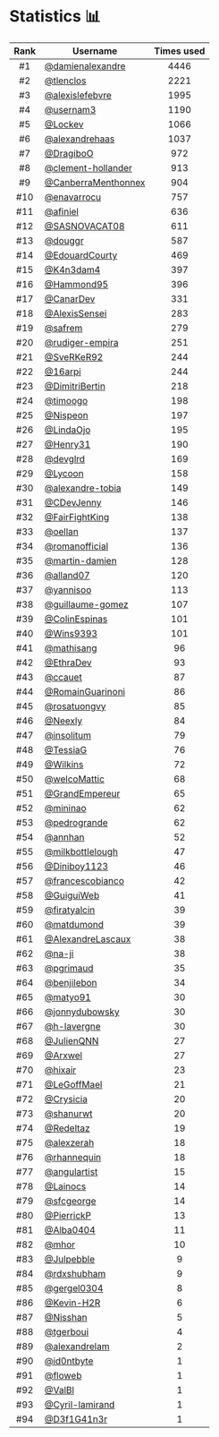 # Statistics 📊

|Rank|Username|Times used|
:--------:|--------|:--------:|
|#1|[@damienalexandre](https://github.com/damienalexandre)|4446|
|#2|[@tlenclos](https://github.com/tlenclos)|2221|
|#3|[@alexislefebvre](https://github.com/alexislefebvre)|1995|
|#4|[@usernam3](https://github.com/usernam3)|1190|
|#5|[@Lockev](https://github.com/Lockev)|1066|
|#6|[@alexandrehaas](https://github.com/alexandrehaas)|1037|
|#7|[@DragiboO](https://github.com/DragiboO)|972|
|#8|[@clement-hollander](https://github.com/clement-hollander)|913|
|#9|[@CanberraMenthonnex](https://github.com/CanberraMenthonnex)|904|
|#10|[@enavarrocu](https://github.com/enavarrocu)|757|
|#11|[@afiniel](https://github.com/afiniel)|636|
|#12|[@SASNOVACAT08](https://github.com/SASNOVACAT08)|611|
|#13|[@douggr](https://github.com/douggr)|587|
|#14|[@EdouardCourty](https://github.com/EdouardCourty)|469|
|#15|[@K4n3dam4](https://github.com/K4n3dam4)|397|
|#16|[@Hammond95](https://github.com/Hammond95)|396|
|#17|[@CanarDev](https://github.com/CanarDev)|331|
|#18|[@AlexisSensei](https://github.com/AlexisSensei)|283|
|#19|[@safrem](https://github.com/safrem)|279|
|#20|[@rudiger-empira](https://github.com/rudiger-empira)|251|
|#21|[@SveRKeR92](https://github.com/SveRKeR92)|244|
|#22|[@16arpi](https://github.com/16arpi)|244|
|#23|[@DimitriBertin](https://github.com/DimitriBertin)|218|
|#24|[@timoogo](https://github.com/timoogo)|198|
|#25|[@Nispeon](https://github.com/Nispeon)|197|
|#26|[@LindaOjo](https://github.com/LindaOjo)|195|
|#27|[@Henry31](https://github.com/Henry31)|190|
|#28|[@devglrd](https://github.com/devglrd)|169|
|#29|[@Lycoon](https://github.com/Lycoon)|158|
|#30|[@alexandre-tobia](https://github.com/alexandre-tobia)|149|
|#31|[@CDevJenny](https://github.com/CDevJenny)|146|
|#32|[@FairFightKing](https://github.com/FairFightKing)|138|
|#33|[@oellan](https://github.com/oellan)|137|
|#34|[@romanofficial](https://github.com/romanofficial)|136|
|#35|[@martin-damien](https://github.com/martin-damien)|128|
|#36|[@alland07](https://github.com/alland07)|120|
|#37|[@yannisoo](https://github.com/yannisoo)|113|
|#38|[@guillaume-gomez](https://github.com/guillaume-gomez)|107|
|#39|[@ColinEspinas](https://github.com/ColinEspinas)|101|
|#40|[@Wins9393](https://github.com/Wins9393)|101|
|#41|[@mathisang](https://github.com/mathisang)|96|
|#42|[@EthraDev](https://github.com/EthraDev)|93|
|#43|[@ccauet](https://github.com/ccauet)|87|
|#44|[@RomainGuarinoni](https://github.com/RomainGuarinoni)|86|
|#45|[@rosatuongvy](https://github.com/rosatuongvy)|85|
|#46|[@Neexly](https://github.com/Neexly)|84|
|#47|[@insolitum](https://github.com/insolitum)|79|
|#48|[@TessiaG](https://github.com/TessiaG)|76|
|#49|[@Wilkins](https://github.com/Wilkins)|72|
|#50|[@welcoMattic](https://github.com/welcoMattic)|68|
|#51|[@GrandEmpereur](https://github.com/GrandEmpereur)|65|
|#52|[@mininao](https://github.com/mininao)|62|
|#53|[@pedrogrande](https://github.com/pedrogrande)|62|
|#54|[@annhan](https://github.com/annhan)|52|
|#55|[@milkbottlelough](https://github.com/milkbottlelough)|47|
|#56|[@Diniboy1123](https://github.com/Diniboy1123)|46|
|#57|[@francescobianco](https://github.com/francescobianco)|42|
|#58|[@GuiguiWeb](https://github.com/GuiguiWeb)|41|
|#59|[@firatyalcin](https://github.com/firatyalcin)|39|
|#60|[@matdumond](https://github.com/matdumond)|39|
|#61|[@AlexandreLascaux](https://github.com/AlexandreLascaux)|38|
|#62|[@na-ji](https://github.com/na-ji)|38|
|#63|[@pgrimaud](https://github.com/pgrimaud)|35|
|#64|[@benjilebon](https://github.com/benjilebon)|34|
|#65|[@matyo91](https://github.com/matyo91)|30|
|#66|[@jonnydubowsky](https://github.com/jonnydubowsky)|30|
|#67|[@h-lavergne](https://github.com/h-lavergne)|30|
|#68|[@JulienQNN](https://github.com/JulienQNN)|27|
|#69|[@Arxwel](https://github.com/Arxwel)|27|
|#70|[@hixair](https://github.com/hixair)|23|
|#71|[@LeGoffMael](https://github.com/LeGoffMael)|21|
|#72|[@Crysicia](https://github.com/Crysicia)|20|
|#73|[@shanurwt](https://github.com/shanurwt)|20|
|#74|[@Redeltaz](https://github.com/Redeltaz)|19|
|#75|[@alexzerah](https://github.com/alexzerah)|18|
|#76|[@rhannequin](https://github.com/rhannequin)|18|
|#77|[@angulartist](https://github.com/angulartist)|15|
|#78|[@Lainocs](https://github.com/Lainocs)|14|
|#79|[@sfcgeorge](https://github.com/sfcgeorge)|14|
|#80|[@PierrickP](https://github.com/PierrickP)|13|
|#81|[@Alba0404](https://github.com/Alba0404)|11|
|#82|[@mhor](https://github.com/mhor)|10|
|#83|[@Julpebble](https://github.com/Julpebble)|9|
|#84|[@rdxshubham](https://github.com/rdxshubham)|9|
|#85|[@gergel0304](https://github.com/gergel0304)|8|
|#86|[@Kevin-H2R](https://github.com/Kevin-H2R)|6|
|#87|[@Nisshan](https://github.com/Nisshan)|5|
|#88|[@tgerboui](https://github.com/tgerboui)|4|
|#89|[@alexandrelam](https://github.com/alexandrelam)|2|
|#90|[@id0ntbyte](https://github.com/id0ntbyte)|1|
|#91|[@floweb](https://github.com/floweb)|1|
|#92|[@ValBl](https://github.com/ValBl)|1|
|#93|[@Cyril-lamirand](https://github.com/Cyril-lamirand)|1|
|#94|[@D3f1G41n3r](https://github.com/D3f1G41n3r)|1|
